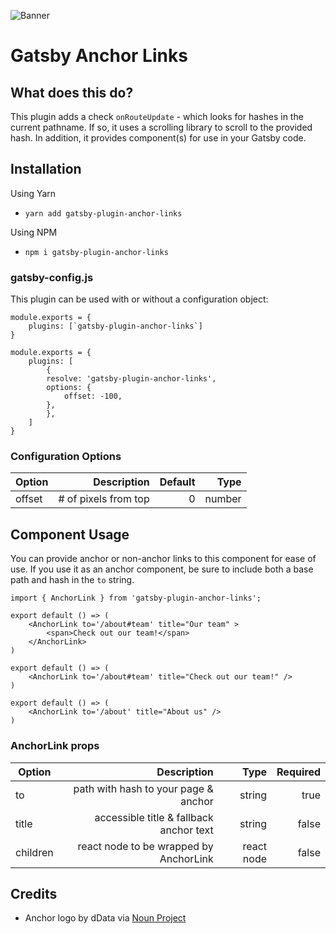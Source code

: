 ![Banner](https://i.imgur.com/H572MIB.jpg "Banner")

# Gatsby Anchor Links

## What does this do?

This plugin adds a check `onRouteUpdate` - which looks for hashes in the current pathname. If so, it uses a scrolling library to scroll to the provided hash. In addition, it provides component(s) for use in your Gatsby code.

## Installation

Using Yarn

- `yarn add gatsby-plugin-anchor-links`

Using NPM

- `npm i gatsby-plugin-anchor-links`

### gatsby-config.js

This plugin can be used with or without a configuration object:

```
module.exports = {
    plugins: [`gatsby-plugin-anchor-links`]
}
```

```
module.exports = {
    plugins: [
        {
        resolve: 'gatsby-plugin-anchor-links',
        options: {
            offset: -100,
        },
        },
    ]
}
```

### Configuration Options

| Option |          Description | Default |   Type |
| ------ | -------------------: | ------: | -----: |
| offset | # of pixels from top |       0 | number |

## Component Usage

You can provide anchor or non-anchor links to this component for ease of use. If you use it as an anchor component, be sure to include both a base path and hash in the `to` string.

```
import { AnchorLink } from 'gatsby-plugin-anchor-links';

export default () => (
    <AnchorLink to='/about#team' title="Our team" >
        <span>Check out our team!</span>
    </AnchorLink>
)

export default () => (
    <AnchorLink to='/about#team' title="Check out our team!" />
)

export default () => (
    <AnchorLink to='/about' title="About us" />
)

```

### AnchorLink props

| Option   |                             Description |       Type | Required |
| -------- | --------------------------------------: | ---------: | -------: |
| to       |    path with hash to your page & anchor |     string |     true |
| title    | accessible title & fallback anchor text |     string |    false |
| children |  react node to be wrapped by AnchorLink | react node |    false |

## Credits

- Anchor logo by dData via [Noun Project](https://thenounproject.com/dDara)
